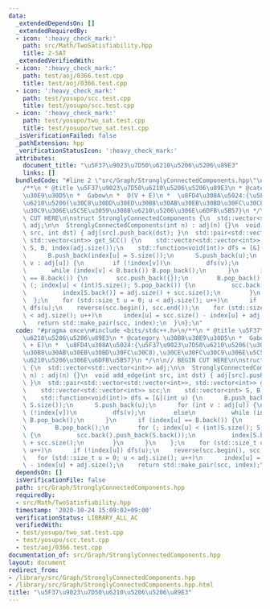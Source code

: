 ```yaml
---
data:
  _extendedDependsOn: []
  _extendedRequiredBy:
  - icon: ':heavy_check_mark:'
    path: src/Math/TwoSatisfiability.hpp
    title: 2-SAT
  _extendedVerifiedWith:
  - icon: ':heavy_check_mark:'
    path: test/aoj/0366.test.cpp
    title: test/aoj/0366.test.cpp
  - icon: ':heavy_check_mark:'
    path: test/yosupo/scc.test.cpp
    title: test/yosupo/scc.test.cpp
  - icon: ':heavy_check_mark:'
    path: test/yosupo/two_sat.test.cpp
    title: test/yosupo/two_sat.test.cpp
  _isVerificationFailed: false
  _pathExtension: hpp
  _verificationStatusIcon: ':heavy_check_mark:'
  attributes:
    document_title: "\u5F37\u9023\u7D50\u6210\u5206\u5206\u89E3"
    links: []
  bundledCode: "#line 2 \"src/Graph/StronglyConnectedComponents.hpp\"\n#include <bits/stdc++.h>\n\
    /**\n * @title \u5F37\u9023\u7D50\u6210\u5206\u5206\u89E3\n * @category \u30B0\
    \u30E9\u30D5\n *  Gabow\n *  O(V + E)\n *  \u8FD4\u308A\u5024:{\u5F37\u9023\u7D50\
    \u6210\u5206(\u30C8\u30DD\u30ED\u30B8\u30AB\u30EB\u30BD\u30FC\u30C8),\u30CE\u30FC\
    \u30C9\u306E\u5C5E\u3059\u308B\u6210\u5206\u306E\u6DFB\u5B57}\n */\n\n// BEGIN\
    \ CUT HERE\n\nstruct StronglyConnectedComponents {\n  std::vector<std::vector<int>>\
    \ adj;\n\n  StronglyConnectedComponents(int n) : adj(n) {}\n  void add_edge(int\
    \ src, int dst) { adj[src].push_back(dst); }\n  std::pair<std::vector<std::vector<int>>,\
    \ std::vector<int>> get_SCC() {\n    std::vector<std::vector<int>> scc;\n    std::vector<int>\
    \ S, B, index(adj.size());\n    std::function<void(int)> dfs = [&](int u) {\n\
    \      B.push_back(index[u] = S.size());\n      S.push_back(u);\n      for (int\
    \ v : adj[u]) {\n        if (!index[v])\n          dfs(v);\n        else\n   \
    \       while (index[v] < B.back()) B.pop_back();\n      }\n      if (index[u]\
    \ == B.back()) {\n        scc.push_back({});\n        B.pop_back();\n        for\
    \ (; index[u] < (int)S.size(); S.pop_back()) {\n          scc.back().push_back(S.back());\n\
    \          index[S.back()] = adj.size() + scc.size();\n        }\n      }\n  \
    \  };\n    for (std::size_t u = 0; u < adj.size(); u++)\n      if (!index[u])\
    \ dfs(u);\n    reverse(scc.begin(), scc.end());\n    for (std::size_t u = 0; u\
    \ < adj.size(); u++)\n      index[u] = scc.size() - index[u] + adj.size();\n \
    \   return std::make_pair(scc, index);\n  }\n};\n"
  code: "#pragma once\n#include <bits/stdc++.h>\n/**\n * @title \u5F37\u9023\u7D50\
    \u6210\u5206\u5206\u89E3\n * @category \u30B0\u30E9\u30D5\n *  Gabow\n *  O(V\
    \ + E)\n *  \u8FD4\u308A\u5024:{\u5F37\u9023\u7D50\u6210\u5206(\u30C8\u30DD\u30ED\
    \u30B8\u30AB\u30EB\u30BD\u30FC\u30C8),\u30CE\u30FC\u30C9\u306E\u5C5E\u3059\u308B\
    \u6210\u5206\u306E\u6DFB\u5B57}\n */\n\n// BEGIN CUT HERE\n\nstruct StronglyConnectedComponents\
    \ {\n  std::vector<std::vector<int>> adj;\n\n  StronglyConnectedComponents(int\
    \ n) : adj(n) {}\n  void add_edge(int src, int dst) { adj[src].push_back(dst);\
    \ }\n  std::pair<std::vector<std::vector<int>>, std::vector<int>> get_SCC() {\n\
    \    std::vector<std::vector<int>> scc;\n    std::vector<int> S, B, index(adj.size());\n\
    \    std::function<void(int)> dfs = [&](int u) {\n      B.push_back(index[u] =\
    \ S.size());\n      S.push_back(u);\n      for (int v : adj[u]) {\n        if\
    \ (!index[v])\n          dfs(v);\n        else\n          while (index[v] < B.back())\
    \ B.pop_back();\n      }\n      if (index[u] == B.back()) {\n        scc.push_back({});\n\
    \        B.pop_back();\n        for (; index[u] < (int)S.size(); S.pop_back())\
    \ {\n          scc.back().push_back(S.back());\n          index[S.back()] = adj.size()\
    \ + scc.size();\n        }\n      }\n    };\n    for (std::size_t u = 0; u < adj.size();\
    \ u++)\n      if (!index[u]) dfs(u);\n    reverse(scc.begin(), scc.end());\n \
    \   for (std::size_t u = 0; u < adj.size(); u++)\n      index[u] = scc.size()\
    \ - index[u] + adj.size();\n    return std::make_pair(scc, index);\n  }\n};\n"
  dependsOn: []
  isVerificationFile: false
  path: src/Graph/StronglyConnectedComponents.hpp
  requiredBy:
  - src/Math/TwoSatisfiability.hpp
  timestamp: '2020-10-24 15:09:02+09:00'
  verificationStatus: LIBRARY_ALL_AC
  verifiedWith:
  - test/yosupo/two_sat.test.cpp
  - test/yosupo/scc.test.cpp
  - test/aoj/0366.test.cpp
documentation_of: src/Graph/StronglyConnectedComponents.hpp
layout: document
redirect_from:
- /library/src/Graph/StronglyConnectedComponents.hpp
- /library/src/Graph/StronglyConnectedComponents.hpp.html
title: "\u5F37\u9023\u7D50\u6210\u5206\u5206\u89E3"
---
```

